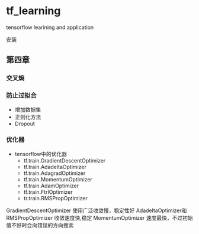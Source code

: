 # tf_learning
tensorflow learining and application

安装


## 第四章
### 交叉熵

### 防止过拟合
* 增加数据集
* 正则化方法
* Dropout

### 优化器
* tensorflow中的优化器
    * tf.train.GradientDescentOptimizer
    * tf.train.AdadeltaOptimizer
    * tf.train.AdagradOptimizer
    * tf.train.MomentumOptimizer
    * tf.train.AdamOptimizer
    * tf.train.FtrlOptimizer
    * tr.train.RMSPropOptimizer
    
GradientDescentOptimizer 使用广泛收敛慢，稳定性好
AdadeltaOptimizer和RMSPropOptimizer  收敛速度快,稳定
MomentumOptimizer 速度最快，不过初始值不好时会向错误的方向搜索